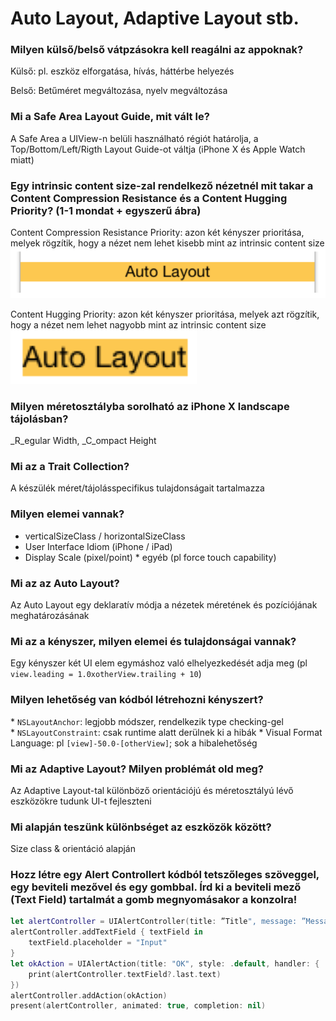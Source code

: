 #  Auto Layout, Adaptive Layout stb.

### Milyen külső/belső vátpzásokra kell reagálni az appoknak?
Külső: pl. eszköz elforgatása, hívás, háttérbe helyezés

Belső: Betűméret megváltozása, nyelv megváltozása

### Mi a Safe Area Layout Guide, mit vált le?
A Safe Area a UIView-n belüli használható régiót határolja, a Top/Bottom/Left/Rigth Layout Guide-ot váltja (iPhone X és Apple Watch miatt)

### Egy intrinsic content size-zal rendelkező nézetnél mit takar a Content Compression Resistance és a Content Hugging Priority? (1-1 mondat + egyszerű ábra)
Content Compression Resistance Priority: azon két kényszer prioritása, melyek rögzítik, hogy a nézet nem lehet kisebb mint az intrinsic content size
![](img/content_compression.png)

Content Hugging Priority: azon két kényszer prioritása, melyek azt rögzítik, hogy a nézet nem lehet nagyobb mint az intrinsic content size
![](img/content_hugging.png)

### Milyen méretosztályba sorolható az iPhone X landscape tájolásban?
_R_egular Width, _C_ompact Height

### Mi az a Trait Collection?
A készülék méret/tájolásspecifikus tulajdonságait tartalmazza

### Milyen elemei vannak?
* verticalSizeClass / horizontalSizeClass
* User Interface Idiom (iPhone / iPad)
* Display Scale (pixel/point)
* egyéb (pl force touch capability)

### Mi az az Auto Layout?
Az Auto Layout egy deklaratív módja a nézetek méretének és pozíciójának meghatározásának

### Mi az a kényszer, milyen elemei és tulajdonságai vannak?
Egy kényszer két UI elem egymáshoz való elhelyezkedését adja meg  (pl `view.leading = 1.0xotherView.trailing + 10`)

### Milyen lehetőség van kódból létrehozni kényszert?
* `NSLayoutAnchor`: legjobb módszer, rendelkezik type checking-gel
* `NSLayoutConstraint`: csak runtime alatt derülnek ki a hibák
* Visual Format Language: pl `[view]-50.0-[otherView]`; sok a hibalehetőség

### Mi az Adaptive Layout? Milyen problémát old meg?
Az Adaptive Layout-tal különböző orientációjú és méretosztályú lévő eszközökre tudunk UI-t fejleszteni

### Mi alapján teszünk különbséget az eszközök között?
Size class & orientáció alapján

### Hozz létre egy Alert Controllert kódból tetszőleges szöveggel, egy beviteli mezővel és egy gombbal. Írd ki a beviteli mező (Text Field) tartalmát a gomb megnyomásakor a konzolra!
```swift
let alertController = UIAlertController(title: ”Title", message: ”Message", preferredStyle: .alert)
alertController.addTextField { textField in
    textField.placeholder = "Input"
}
let okAction = UIAlertAction(title: "OK", style: .default, handler: {
    print(alertController.textField?.last.text)
})
alertController.addAction(okAction)
present(alertController, animated: true, completion: nil)

```

